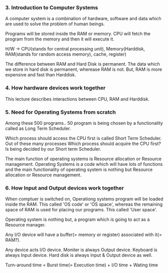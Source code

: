 ### 3. Introduction to Computer Systems

A computer system is a combination of hardware, software and data which are used to solve the problem of human beings.

Programs will be stored inside the RAM or memory. CPU will fetch the program from the memory and then it will execute it.

H/W -> CPU(stands for central processing unit), Memory(Harddisk, RAM(stands for random access memory), cache, register)

The difference between RAM and Hard Disk is permanent. The data which we store in hard disk is permanent, wherease RAM is not. But, RAM is more expensive and fast than Harddisk.

### 4. How hardware devices work together

This lecture describes interactions between CPU, RAM and Harddisk.


### 5. Need for Operating Systems from scratch

Among these 500 programs.. 50 program is being chosen by a functionality called as Long Term Scheduler. 

Which process should access the CPU first is called Short Term Scheduler. Out of these many processes Which process should acquire the CPU first? Is being decided by our Short term Scheduler.

The main function of operating systems is Resource allocation or Resource management. Operating Systems is a code which will have lots of functions and the main functionality of operating system is nothing but Resource allocation or Resource management.

### 6. How Input and Output devices work together

When comptuer is switched on, Operationg systems program will be loaded inside the RAM. This called 'OS code' or 'OS space', whereas the remaining space of RAM is used for placing our programs. This called 'User space'.

Operating system is nothing but, a program which is going to act as a Resource manager.

Any I/O device will have a buffer(= memory or register) associated with it(= RAM?).

Any device acts I/O device. Moniter is always Output device. Keyboard is always Input device. Hard disk is always Input & Output device as well.

Turn-around time =  Burst time(= Execution time) + I/O time + Wating time

